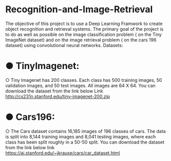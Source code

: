 # Recognition-and-Image-Retrieval
The objective of this project is to use a Deep Learning Framwork to create object recognition and retrieval systems. The primary goal of the
project is to do as well as possible on the image classification problem ( on the Tiny
ImageNet dataset) and on the image retrieval problem ( on the cars 196 dataset) using
convolutional neural networks.
Datasets:
# ● TinyImagenet:
○ Tiny Imagenet has 200 classes. Each class has 500 training images, 50
validation images, and 50 test images. All images are 64 X 64. You can
download the dataset from the link below Link
http://cs231n.stanford.edu/tiny-imagenet-200.zip
# ● Cars196:
○ The Cars dataset contains 16,185 images of 196 classes of cars. The data is split
into 8,144 training images and 8,041 testing images, where each class has been
split roughly in a 50-50 split. You can download the dataset from the link below
link
https://ai.stanford.edu/~jkrause/cars/car_dataset.html
